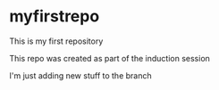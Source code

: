 # myfirstrepo
This is my first repository

This repo was created as part of the induction session

I'm just adding new stuff to the branch
